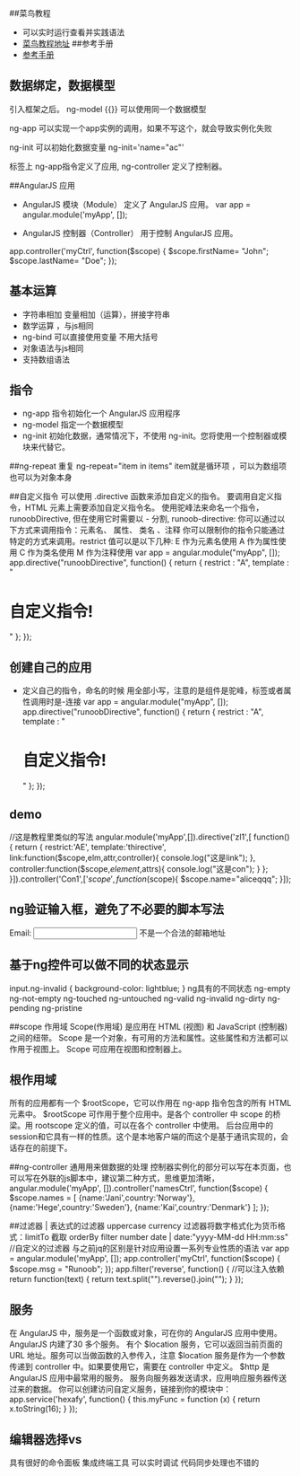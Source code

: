 ##菜鸟教程
* 可以实时运行查看并实践语法
* [菜鸟教程地址](http://www.runoob.com/angularjs/angularjs-tutorial.html)
##参考手册
* [参考手册](http://www.runoob.com/angularjs/angularjs-reference.html)
## 数据绑定，数据模型
引入框架之后。
ng-model {{}} 可以使用同一个数据模型

ng-app 可以实现一个app实例的调用，如果不写这个，就会导致实例化失败

ng-init 可以初始化数据变量 ng-init='name="ac"'

标签上 ng-app指令定义了应用, ng-controller 定义了控制器。

##AngularJS 应用

* AngularJS 模块（Module） 定义了 AngularJS 应用。
var app = angular.module('myApp', []);


* AngularJS 控制器（Controller） 用于控制 AngularJS 应用。

app.controller('myCtrl', function($scope) {
    $scope.firstName= "John";
    $scope.lastName= "Doe";
});

## 基本运算
* 字符串相加
变量相加（运算），拼接字符串 
* 数学运算 ，与js相同
* ng-bind 可以直接使用变量 不用大括号
* 对象语法与js相同
* 支持数组语法

## 指令
* ng-app 指令初始化一个 AngularJS 应用程序
* ng-model 指定一个数据模型
* ng-init 初始化数据，通常情况下，不使用 ng-init。您将使用一个控制器或模块来代替它。

##ng-repeat 重复
ng-repeat="item in items"
item就是循环项 ，可以为数组项也可以为对象本身

##自定义指令
可以使用 .directive 函数来添加自定义的指令。
要调用自定义指令，HTML 元素上需要添加自定义指令名。
使用驼峰法来命名一个指令， runoobDirective, 但在使用它时需要以 - 分割, runoob-directive:
你可以通过以下方式来调用指令：元素名、 属性、 类名 、注释
你可以限制你的指令只能通过特定的方式来调用。restrict 值可以是以下几种:
E 作为元素名使用
A 作为属性使用
C 作为类名使用
M 作为注释使用
var app = angular.module("myApp", []);
app.directive("runoobDirective", function() {
    return {
        restrict : "A",
        template : "<h1>自定义指令!</h1>"
    };
});


## 创建自己的应用
* 定义自己的指令，命名的时候 用全部小写，注意的是组件是驼峰，标签或者属性调用时是-连接
var app = angular.module("myApp", []);
app.directive("runoobDirective", function() {
    return {
        restrict : "A",
        template : "<h1>自定义指令!</h1>"
    };
});


## demo
//这是教程里类似的写法
angular.module('myApp',[]).directive('zl1',[ function(){
  return {
    restrict:'AE',
    template:'thirective',
    link:function($scope,elm,attr,controller){
      console.log("这是link");
    },
    controller:function($scope,$element,$attrs){
      console.log("这是con");
    }
  };
}]).controller('Con1',['$scope',function($scope){
  $scope.name="aliceqqq";
}]);

## ng验证输入框，避免了不必要的脚本写法
<form ng-app="" name="myForm">
    Email:
    <input type="email" name="myAddress" ng-model="text">
    <span ng-show="myForm.myAddress.$error.email">不是一个合法的邮箱地址</span>
</form>

## 基于ng控件可以做不同的状态显示
input.ng-invalid {
    background-color: lightblue;
}
ng具有的不同状态
ng-empty
ng-not-empty
ng-touched
ng-untouched
ng-valid
ng-invalid
ng-dirty
ng-pending
ng-pristine


##scope 作用域
Scope(作用域) 是应用在 HTML (视图) 和 JavaScript (控制器)之间的纽带。
Scope 是一个对象，有可用的方法和属性。这些属性和方法都可以作用于视图上。
Scope 可应用在视图和控制器上。

## 根作用域
所有的应用都有一个 $rootScope，它可以作用在 ng-app 指令包含的所有 HTML 元素中。
$rootScope 可作用于整个应用中。是各个 controller 中 scope 的桥梁。用 rootscope 定义的值，可以在各个 controller 中使用。
后台应用中的session和它具有一样的性质。这个是本地客户端的而这个是基于通讯实现的，会话存在的前提下。

##ng-controller 通用用来做数据的处理
控制器实例化的部分可以写在本页面，也可以写在外联的js脚本中，建议第二种方式，思维更加清晰，
angular.module('myApp', []).controller('namesCtrl', function($scope) {
    $scope.names = [
        {name:'Jani',country:'Norway'},
        {name:'Hege',country:'Sweden'},
        {name:'Kai',country:'Denmark'}
    ];
});

##过滤器
| 表达式的过滤器 uppercase  currency 过滤器将数字格式化为货币格式：limitTo 截取 orderBy filter number date | date:"yyyy-MM-dd HH:mm:ss"
//自定义的过滤器  与之前jq的区别是针对应用设置一系列专业性质的语法
var app = angular.module('myApp', []);
app.controller('myCtrl', function($scope) {
    $scope.msg = "Runoob";
});
app.filter('reverse', function() { //可以注入依赖
    return function(text) {
        return text.split("").reverse().join("");
    }
});

## 服务
在 AngularJS 中，服务是一个函数或对象，可在你的 AngularJS 应用中使用。
AngularJS 内建了30 多个服务。
有个 $location 服务，它可以返回当前页面的 URL 地址。服务可以当做函数的入参传入，注意 $location 服务是作为一个参数传递到 controller 中。如果要使用它，需要在 controller 中定义。
$http 是 AngularJS 应用中最常用的服务。 服务向服务器发送请求，应用响应服务器传送过来的数据。
你可以创建访问自定义服务，链接到你的模块中：
app.service('hexafy', function() {
    this.myFunc = function (x) {
        return x.toString(16);
    }
});

## 编辑器选择vs
具有很好的命令面板
集成终端工具 
可以实时调试
代码同步处理也不错的

